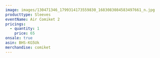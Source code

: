 ```yaml
---
image: images/130471346_1799314173559830_1683083084583497661_n.jpg
producttype: Sleeves
eventName: Air Comiket 2
pricings:
  - quantity: 1
    price: 65
onsale: true
asin: BHS-KG5Uk
merchandise: comiket
---
```

